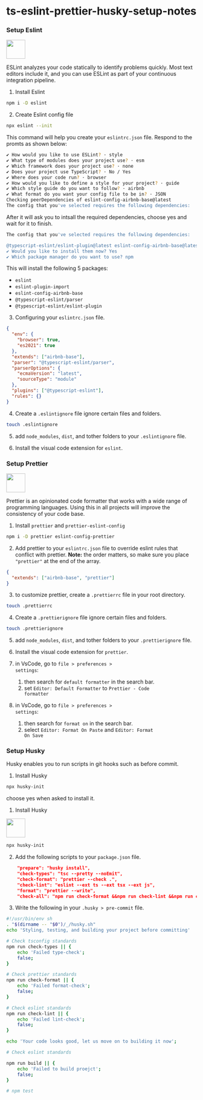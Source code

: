 
# ts-eslint-prettier-husky-setup-notes

### Setup Eslint

<img src="https://user-images.githubusercontent.com/19669287/184055457-8a3c6c86-ff15-4c88-9763-37a07258406f.png" width="50">

ESLint analyzes your code statically to identify problems quickly. Most text editors include it, and you can use ESLint as part of your continuous integration pipeline.

1. Install Eslint

```bash
npm i -D eslint
```

2. Create Eslint config file

```bash
npx eslint --init
```

This command will help you create your <code>eslintrc.json</code> file. Respond to the promts as shown below:

```bash
✔ How would you like to use ESLint? · style
✔ What type of modules does your project use? · esm
✔ Which framework does your project use? · none
✔ Does your project use TypeScript? · No / Yes
✔ Where does your code run? · browser
✔ How would you like to define a style for your project? · guide
✔ Which style guide do you want to follow? · airbnb
✔ What format do you want your config file to be in? · JSON
Checking peerDependencies of eslint-config-airbnb-base@latest
The config that you've selected requires the following dependencies:
```

After it will ask you to intsall the required dependencies, choose yes and wait for it to finish.

```bash
The config that you've selected requires the following dependencies:

@typescript-eslint/eslint-plugin@latest eslint-config-airbnb-base@latest eslint@^7.32.0 || ^8.2.0 eslint-plugin-import@^2.25.2 @typescript-eslint/parser@latest
✔ Would you like to install them now? Yes
✔ Which package manager do you want to use? npm
```

This will install the following 5 packages:

- <code>eslint</code>
- <code>eslint-plugin-import</code>
- <code>eslint-config-airbnb-base</code>
- <code>@typescript-eslint/parser</code>
- <code>@typescript-eslint/eslint-plugin</code>

3. Configuring your <code>eslintrc.json</code> file.

```json
{
  "env": {
    "browser": true,
    "es2021": true
  },
  "extends": ["airbnb-base"],
  "parser": "@typescript-eslint/parser",
  "parserOptions": {
    "ecmaVersion": "latest",
    "sourceType": "module"
  },
  "plugins": ["@typescript-eslint"],
  "rules": {}
}
```

4. Create a <code>.eslintignore</code> file ignore certain files and folders.

```bash
touch .eslintignore
```

5. add <code>node_modules</code>, <code>dist</code>, and tother folders to your <code>.eslintignore</code> file.

6. Install the visual code extension for <code>eslint</code>.

### Setup Prettier

<img src="https://user-images.githubusercontent.com/19669287/184055538-24b2d912-ee2c-4530-a12f-dabca0812074.png" width="50">

Prettier is an opinionated code formatter that works with a wide range of programming languages. Using this in all projects will improve the consistency of your code base.

1. Install <code>prettier</code> and <code>prettier-eslint-config</code>

```bash
npm i -D prettier eslint-config-prettier
```

2. Add prettier to your <code>eslintrc.json</code> file to override eslint rules that conflict with prettier. **Note:** the order matters, so make sure you place <code>"prettier"</code> at the end of the array.

```json
{
  "extends": ["airbnb-base", "prettier"]
}
```

3. to customize prettier, create a <code>.prettierrc</code> file in your root directory.

```bash
touch .prettierrc
```

4. Create a <code>.prettierignore</code> file ignore certain files and folders.

```bash
touch .prettierignore
```

5. add <code>node_modules</code>, <code>dist</code>, and tother folders to your <code>.prettierignore</code> file.

6. Install the visual code extension for <code>prettier</code>.

7. in VsCode, go to <code>file > preferences > settings</code>:

   1. then search for <code>default formatter</code> in the search bar.
   2. set <code>Editor: Default Formatter</code> to <code>Prettier - Code formatter</code>

8. in VsCode, go to <code>file > preferences > settings</code>:
   1. then search for <code>format on</code> in the search bar.
   2. select <code>Editor: Format On Paste</code> and <code>Editor: Format On Save</code>

### Setup Husky

Husky enables you to run scripts in git hooks such as before commit.

1. Install Husky

```bash
npx husky-init
```

choose yes when asked to install it.

1. Install Husky

<img src="https://user-images.githubusercontent.com/19669287/184055370-e0d1d76a-a341-47ed-9c28-be64e038f9fb.png" width="50">

```bash
npx husky-init
```

2. Add the following scripts to your <code>package.json</code> file.

```json
    "prepare": "husky install",
    "check-types": "tsc --pretty --noEmit",
    "check-format": "prettier --check .",
    "check-lint": "eslint --ext ts --ext tsx --ext js",
    "format": "prettier --write",
    "check-all": "npm run check-format &&npm run check-lint &&npm run check-types &&npm run build"
```

3. Write the following in your <code>.husky > pre-commit</code> file.

```bash
#!/usr/bin/env sh
. "$(dirname -- "$0")/_/husky.sh"
echo 'Styling, testing, and building your project before committing'

# Check tsconfig standards
npm run check-types || {
    echo 'Failed type-check';
    false;
}

# Check prettier standards
npm run check-format || {
    echo 'Failed format-check';
    false;
}

# Check eslint standards
npm run check-lint || {
    echo 'Failed lint-check';
    false;
}

echo 'Your code looks good, let us move on to building it now';

# Check eslint standards

npm run build || {
    echo 'Failed to build proejct';
    false;
}

# npm test
```
